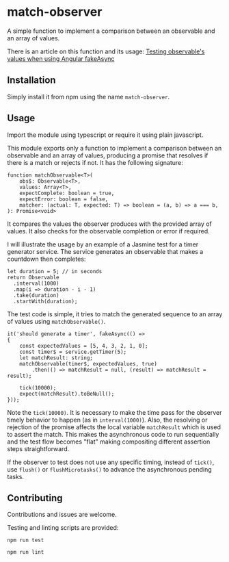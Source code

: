 # match-observer
A simple function to implement a comparison between an observable and an array of values.

There is an article on this function and its usage: [Testing observable's values when using Angular fakeAsync](https://medium.com/@akaztp/testing-observables-values-when-using-angular-fakeasync-29151ebe5d0b)

## Installation

Simply install it from npm using the name `match-observer`.

## Usage

Import  the module using typescript or require it using plain javascript.

This module exports only a function to implement a comparison between an observable and an array of values, producing a promise that resolves if there is a match or rejects if not. It has the following signature:
```
function matchObservable<T>(
    obs$: Observable<T>,
    values: Array<T>,
    expectComplete: boolean = true,
    expectError: boolean = false,
    matcher: (actual: T, expected: T) => boolean = (a, b) => a === b,
): Promise<void>
```
It compares the values the observer produces with the provided array of values. It also checks for the observable completion or error if required.

I will illustrate the usage by an example of a Jasmine test for a timer generator service. The service generates an observable that makes a countdown then completes:
```
let duration = 5; // in seconds
return Observable
  .interval(1000)
  .map(i => duration - i - 1)
  .take(duration)
  .startWith(duration);
```
The test code is simple, it tries to match the generated sequence to an array of values using `matchObservable()`.

```
it('should generate a timer', fakeAsync(() =>
{
    const expectedValues = [5, 4, 3, 2, 1, 0];
    const timer$ = service.getTimer(5);
    let matchResult: string;
    matchObservable(timer$, expectedValues, true)
        .then(() => matchResult = null, (result) => matchResult = result);

    tick(10000);
    expect(matchResult).toBeNull();
}));
```
Note the `tick(10000)`. It is necessary to make the time pass for the observer timely behavior to happen (as in `interval(1000)`). Also, the resolving or rejection of the promise affects the local variable `matchResult` which is used to assert the match. This makes the asynchronous code to run sequentially and the test flow becomes "flat" making compositing different assertion steps straightforward.

If the observer to test does not use any specific timing, instead of `tick()`, use `flush()` or `flushMicrotasks()` to advance the asynchronous pending tasks.

## Contributing

Contributions and issues are welcome.

Testing and linting scripts are provided:

`npm run test`

`npm run lint`
